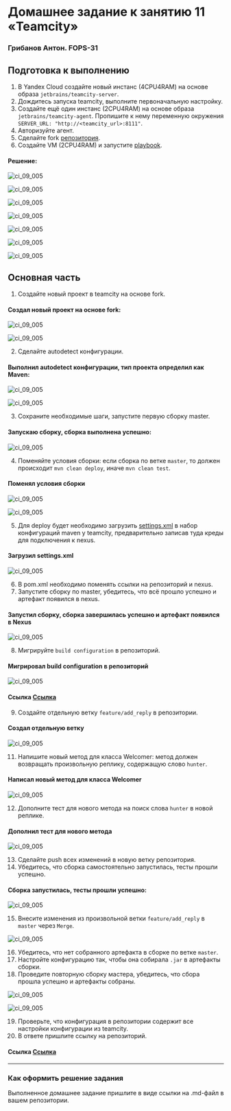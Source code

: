 # Домашнее задание к занятию 11 «Teamcity»

### Грибанов Антон. FOPS-31

## Подготовка к выполнению

1. В Yandex Cloud создайте новый инстанс (4CPU4RAM) на основе образа `jetbrains/teamcity-server`.
2. Дождитесь запуска teamcity, выполните первоначальную настройку.
3. Создайте ещё один инстанс (2CPU4RAM) на основе образа `jetbrains/teamcity-agent`. Пропишите к нему переменную окружения `SERVER_URL: "http://<teamcity_url>:8111"`.
4. Авторизуйте агент.
5. Сделайте fork [репозитория](https://github.com/aragastmatb/example-teamcity).
6. Создайте VM (2CPU4RAM) и запустите [playbook](./infrastructure).

#### Решение:

![ci_09_005](https://github.com/Qshar1408/ci_09_05/blob/main/img/ci_09_001.png)

![ci_09_005](https://github.com/Qshar1408/ci_09_05/blob/main/img/ci_09_002.png)

![ci_09_005](https://github.com/Qshar1408/ci_09_05/blob/main/img/ci_09_003.png)

![ci_09_005](https://github.com/Qshar1408/ci_09_05/blob/main/img/ci_09_004.png)

![ci_09_005](https://github.com/Qshar1408/ci_09_05/blob/main/img/ci_09_005.png)

![ci_09_005](https://github.com/Qshar1408/ci_09_05/blob/main/img/ci_09_006.png)

![ci_09_005](https://github.com/Qshar1408/ci_09_05/blob/main/img/ci_09_007.png)


## Основная часть

1. Создайте новый проект в teamcity на основе fork.

#### Создал новый проект на основе fork:

![ci_09_005](https://github.com/Qshar1408/ci_09_05/blob/main/img/ci_09_008.png)

![ci_09_005](https://github.com/Qshar1408/ci_09_05/blob/main/img/ci_09_009.png)

2. Сделайте autodetect конфигурации.

#### Выполнил autodetect конфигурации, тип проекта определил как Maven:

![ci_09_005](https://github.com/Qshar1408/ci_09_05/blob/main/img/ci_09_010.png)

![ci_09_005](https://github.com/Qshar1408/ci_09_05/blob/main/img/ci_09_011.png)

3. Сохраните необходимые шаги, запустите первую сборку master.

#### Запускаю сборку, сборка выполнена успешно:

![ci_09_005](https://github.com/Qshar1408/ci_09_05/blob/main/img/ci_09_012.png)

4. Поменяйте условия сборки: если сборка по ветке `master`, то должен происходит `mvn clean deploy`, иначе `mvn clean test`.

#### Поменял условия сборки

![ci_09_005](https://github.com/Qshar1408/ci_09_05/blob/main/img/ci_09_013.png)

![ci_09_005](https://github.com/Qshar1408/ci_09_05/blob/main/img/ci_09_014.png)

5. Для deploy будет необходимо загрузить [settings.xml](./teamcity/settings.xml) в набор конфигураций maven у teamcity, предварительно записав туда креды для подключения к nexus.

#### Загрузил settings.xml

![ci_09_005](https://github.com/Qshar1408/ci_09_05/blob/main/img/ci_09_015.png)

6. В pom.xml необходимо поменять ссылки на репозиторий и nexus.
7. Запустите сборку по master, убедитесь, что всё прошло успешно и артефакт появился в nexus.

#### Запустил сборку, сборка завершилась успешно и артефакт появился в Nexus

![ci_09_005](https://github.com/Qshar1408/ci_09_05/blob/main/img/ci_09_016.png)

8. Мигрируйте `build configuration` в репозиторий.

#### Мигрировал build configuration в репозиторий

![ci_09_005](https://github.com/Qshar1408/ci_09_05/blob/main/img/ci_09_017.png)

#### Ссылка [Ссылка](https://github.com/Qshar1408/example-teamcity/tree/master/.teamcity/Netology_ExampleTeamcity)

9. Создайте отдельную ветку `feature/add_reply` в репозитории.

#### Создал отдельную ветку

![ci_09_005](https://github.com/Qshar1408/ci_09_05/blob/main/img/ci_09_018.png)

11. Напишите новый метод для класса Welcomer: метод должен возвращать произвольную реплику, содержащую слово `hunter`.

#### Написал новый метод для класса Welcomer

![ci_09_005](https://github.com/Qshar1408/ci_09_05/blob/main/img/ci_09_019.png)

12. Дополните тест для нового метода на поиск слова `hunter` в новой реплике.

#### Дополнил тест для нового метода 

![ci_09_005](https://github.com/Qshar1408/ci_09_05/blob/main/img/ci_09_020.png)

13. Сделайте push всех изменений в новую ветку репозитория.
14. Убедитесь, что сборка самостоятельно запустилась, тесты прошли успешно.

#### Сборка запустилась, тесты прошли успешно:

![ci_09_005](https://github.com/Qshar1408/ci_09_05/blob/main/img/ci_09_022.png)

15. Внесите изменения из произвольной ветки `feature/add_reply` в `master` через `Merge`.

![ci_09_005](https://github.com/Qshar1408/ci_09_05/blob/main/img/ci_09_023.png)

16. Убедитесь, что нет собранного артефакта в сборке по ветке `master`.
17. Настройте конфигурацию так, чтобы она собирала `.jar` в артефакты сборки.
18. Проведите повторную сборку мастера, убедитесь, что сбора прошла успешно и артефакты собраны.

![ci_09_005](https://github.com/Qshar1408/ci_09_05/blob/main/img/ci_09_024.png)

![ci_09_005](https://github.com/Qshar1408/ci_09_05/blob/main/img/ci_09_025.png)

19. Проверьте, что конфигурация в репозитории содержит все настройки конфигурации из teamcity.
20. В ответе пришлите ссылку на репозиторий.

#### Ссылка [Ссылка](https://github.com/Qshar1408/example-teamcity.git)

---

### Как оформить решение задания

Выполненное домашнее задание пришлите в виде ссылки на .md-файл в вашем репозитории.
